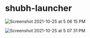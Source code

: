 # shubh-launcher
![Screenshot 2021-10-25 at 5 06 15 PM](https://user-images.githubusercontent.com/68185027/138688237-66e130c3-3940-4413-90ee-bc4cd055d118.png)


![Screenshot 2021-10-25 at 5 07 31 PM](https://user-images.githubusercontent.com/68185027/138688390-8024a847-cb45-4081-8700-812a2a00f699.png)
